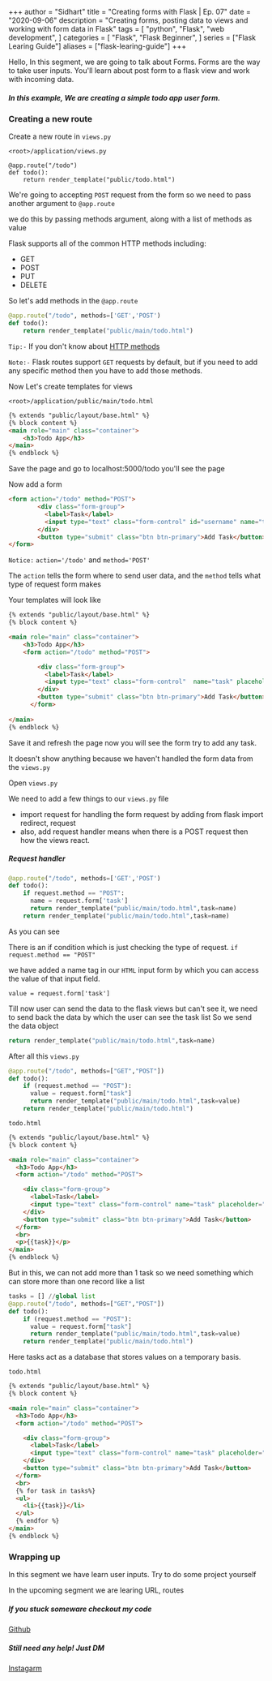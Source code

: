 +++
author = "Sidhart"
title = "Creating forms with Flask | Ep. 07"
date = "2020-09-06"
description = "Creating forms, posting data to views and working with form data in Flask"
tags = [
    "python",
    "Flask",
    "web development",
]
categories = [
    "Flask",
    "Flask Beginner",
]
series = ["Flask Learing Guide"]
aliases = ["flask-learing-guide"]
+++

Hello,
In this segment, we are going to talk about Forms.
Forms are the way to take user inputs. 
You'll learn about post form to a flask view and work with incoming data.
<!--more-->

##### In this example, We are creating a simple todo app user form.

### Creating a new route

Create a new route in ```views.py```

```<root>/application/views.py```
```
@app.route("/todo")
def todo():
    return render_template("public/todo.html")
```
We're going to accepting ```POST``` request from the form so we need to pass another argument to ```@app.route```

we do this by passing methods argument, along with a list of methods as value

Flask supports all of the common HTTP methods including:
- GET
- POST
- PUT
- DELETE

So let's add methods in the ```@app.route```
```py
@app.route("/todo", methods=['GET','POST')
def todo():
    return render_template("public/main/todo.html")
```

```Tip:-``` If you don't know about [HTTP methods]()

```Note:-``` Flask routes support ```GET``` requests by default, but if you need to add any specific method then you have to add those methods.

Now Let's create templates for views

```<root>/application/public/main/todo.html```

```html
{% extends "public/layout/base.html" %}
{% block content %}
<main role="main" class="container">
    <h3>Todo App</h3>
</main>
{% endblock %}
```
Save the page and go to localhost:5000/todo 
you'll see the page

Now add a form
```html
<form action="/todo" method="POST">
        <div class="form-group">
          <label>Task</label>
          <input type="text" class="form-control" id="username" name="task" placeholder="name">
        </div>
        <button type="submit" class="btn btn-primary">Add Task</button>
</form>
```
```Notice:``` ```action='/todo'``` and ```method='POST'```

The ```action``` tells the form where to send user data, and the ```method``` tells what type of request form makes

Your templates will look like

```html
{% extends "public/layout/base.html" %}
{% block content %}

<main role="main" class="container">
    <h3>Todo App</h3>
    <form action="/todo" method="POST">

        <div class="form-group">
          <label>Task</label>
          <input type="text" class="form-control"  name="task" placeholder="Add Task">
        </div>
        <button type="submit" class="btn btn-primary">Add Task</button>
      </form>
      
</main>
{% endblock %}

```

Save it and refresh the page now you will see the form try to add any task.

It doesn't show anything because we haven't handled the form data from the ```views.py``` 

Open ```views.py```

We need to add a few things to our ```views.py``` file 

- import request for handling the form request by adding from flask import   redirect, request
- also, add request handler means when there is a POST request then how the views react.

##### Request handler
```py
@app.route("/todo", methods=['GET','POST')
def todo():
    if request.method == "POST":
      name = request.form['task']
      return render_template("public/main/todo.html",task=name)
    return render_template("public/main/todo.html",task=name)
```
As you can see

There is an if condition which is just checking the type of request.
```if request.method == "POST"```

we have added a name tag in our ```HTML``` input form by which you can access the value of that input field.

```value = request.form['task']```

Till now user can send the data to the flask views but can't see it, we need to send back the data by which the user can see the task list
So we send the data object

```py
return render_template("public/main/todo.html",task=name)
```
After all this 
```views.py```
```py
@app.route("/todo", methods=["GET","POST"])
def todo():
    if (request.method == "POST"):
      value = request.form["task"]
      return render_template("public/main/todo.html",task=value)
    return render_template("public/main/todo.html")
```

```todo.html```
```html
{% extends "public/layout/base.html" %}
{% block content %}

<main role="main" class="container">
  <h3>Todo App</h3>
  <form action="/todo" method="POST">

    <div class="form-group">
      <label>Task</label>
      <input type="text" class="form-control" name="task" placeholder="Add Task">
    </div>
    <button type="submit" class="btn btn-primary">Add Task</button>
  </form>
  <br>
  <p>{{task}}</p>
</main>
{% endblock %}
```

But in this, we can not add more than 1 task so we need something which can store more than one record like a list

```py
tasks = [] //global list
@app.route("/todo", methods=["GET","POST"])
def todo():
    if (request.method == "POST"):
      value = request.form["task"]
      return render_template("public/main/todo.html",task=value)
    return render_template("public/main/todo.html")
```
Here tasks act as a database that stores values on a temporary basis.

```todo.html```

```html
{% extends "public/layout/base.html" %}
{% block content %}

<main role="main" class="container">
  <h3>Todo App</h3>
  <form action="/todo" method="POST">

    <div class="form-group">
      <label>Task</label>
      <input type="text" class="form-control" name="task" placeholder="Add Task">
    </div>
    <button type="submit" class="btn btn-primary">Add Task</button>
  </form>
  <br>
  {% for task in tasks%}
  <ul>
    <li>{{task}}</li>
  </ul>
  {% endfor %}
</main>
{% endblock %}
```

### Wrapping up 

In this segment we have learn user inputs.
Try to do some project yourself

In the upcoming segment we are learing URL, routes


##### If you stuck someware checkout my code 

[Github](https://github.com/Apex1000/flask-blog)

##### Still need any help! Just DM 
[Instagarm](https://www.instagram.com/siddythings/)